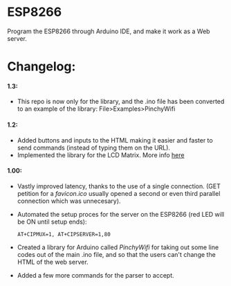 # ESP8266
Program the ESP8266 through Arduino IDE, and make it work as a Web server.

# Changelog:

#### 1.3:
- This repo is now only for the library, and the .ino file has been converted to an example of the library: File>Examples>PinchyWifi

#### 1.2:
- Added buttons and inputs to the HTML making it easier and faster to send commands (instead of typing them on the URL).
- Implemented the library for the LCD Matrix. More info [here](https://github.com/BilbaoDynamics/Pinchy/tree/master/PinchyMatrix)

#### 1.00:
- Vastly improved latency, thanks to the use of a single connection. (GET petition for a _favicon.ico_ usually opened a second or even third parallel connection which was unnecesary).
- Automated the setup proces for the server on the ESP8266 (red LED will be ON until setup ends):
    
    ```AT+CIPMUX=1, AT+CIPSERVER=1,80```

- Created a library for Arduino called _PinchyWifi_ for taking out some line codes out of the main .ino file, and so that the users can't change the HTML of the web server.
- Added a few more commands for the parser to accept.
